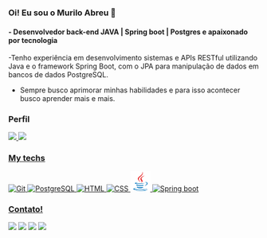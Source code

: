 ### Oi! Eu sou o Murilo Abreu 👋

#### - Desenvolvedor back-end JAVA | Spring boot | Postgres e apaixonado por tecnologia
 -Tenho experiência em desenvolvimento sistemas e APIs RESTful utilizando Java e o framework Spring Boot, com o JPA para manipulação de dados em bancos de dados PostgreSQL.
- Sempre busco aprimorar minhas habilidades e para isso acontecer busco aprender mais e mais.

### Perfil
<div>
  <a href="https://github.com/muriloabreu">
    <img height="180em" src="https://github-readme-stats.vercel.app/api?username=MuriloAbreu&show_icons=true&theme=onedark&include_all_commits=true&count_private=true" />
  <img height="180em" src="https://github-readme-stats.vercel.app/api/top-langs/?username=Muriloabreu&layout=compact&langs_count=7&theme=onedark"/>  
</div>
  
  ### My techs
  <div>
  <img alt="Git" src="https://cdn.jsdelivr.net/gh/devicons/devicon/icons/git/git-original.svg" width=40 height=40 /> 
  <img alt="PostgreSQL" src="https://cdn.jsdelivr.net/gh/devicons/devicon/icons/postgresql/postgresql-original.svg" width=40 height=40 /> 
  <img alt="HTML" src="https://cdn.jsdelivr.net/gh/devicons/devicon/icons/html5/html5-original.svg" width=40 height=40 /> <img alt="CSS" src="https://cdn.jsdelivr.net/gh/devicons/devicon/icons/css3/css3-original.svg" width=40 height=40 />
  <img alt="Java" src="https://github.com/devicons/devicon/blob/master/icons/java/java-original.svg" width=40 height=40 /> 
    <img alt="Spring boot" src="https://user-images.githubusercontent.com/33158051/103466606-760a4000-4d14-11eb-9941-2f3d00371471.png" width=40 height=40 />
  </div>
   
  ### Contato!
  
  <div>
    <a href="https://instagram.com/muriloabreu2" target="_blank"><img src="https://img.shields.io/badge/-Instagram-%23E4405F?style=for-the-badge&logo=instagram&logoColor=white" target="_blank"></a> 
  <a href="http://linkedin.com/in/murilo-abreu-07544973" ><img src="https://img.shields.io/badge/LinkedIn-0077B5?style=for-the-badge&logo=linkedin&logoColor=white"></a>  
  <a href = "mailto:contatoabreu.murilo@gmail.com"><img src="https://img.shields.io/badge/Gmail-D14836?style=for-the-badge&logo=gmail&logoColor=white" target="_blank"></a>  
   <a href="mailto:contatomurilo.lilo@hotmail.com"><img src="https://img.shields.io/badge/Microsoft_Outlook-0078D4?style=for-the-badge&logo=microsoft-outlook&logoColor=white"</a> 
  
    
  </div>


